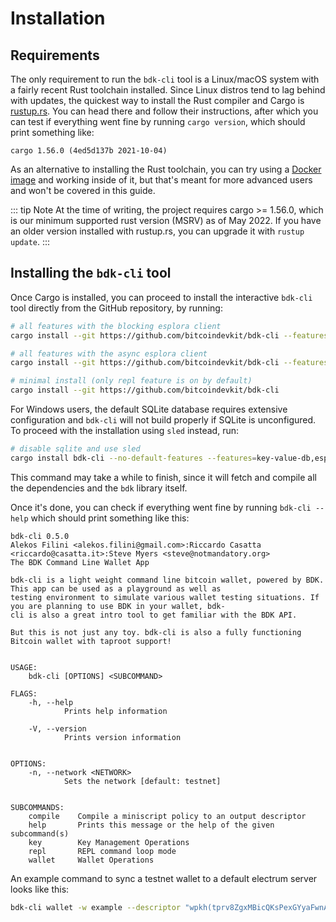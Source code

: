 # Installation

## Requirements

The only requirement to run the `bdk-cli` tool is a Linux/macOS system with a fairly recent Rust
toolchain installed. Since Linux distros tend to lag behind with updates, the quickest way to
install the Rust compiler and Cargo is [rustup.rs](https://rustup.rs/). You can head there and
follow their instructions, after which you can test if everything went fine by running
`cargo version`, which should print something like:

```
cargo 1.56.0 (4ed5d137b 2021-10-04)
```

As an alternative to installing the Rust toolchain, you can try using a
[Docker image](https://hub.docker.com/_/rust) and working inside of it, but that's meant for more
advanced users and won't be covered in this guide.

::: tip Note
At the time of writing, the project requires cargo >= 1.56.0, which is our minimum supported rust version (MSRV) as of May 2022. If you have an older version installed with rustup.rs, you can upgrade it with `rustup update`.
:::

## Installing the `bdk-cli` tool

Once Cargo is installed, you can proceed to install the interactive `bdk-cli` tool directly from
the GitHub repository, by running:

```bash
# all features with the blocking esplora client 
cargo install --git https://github.com/bitcoindevkit/bdk-cli --features=esplora-ureq,compiler
```

```bash
# all features with the async esplora client 
cargo install --git https://github.com/bitcoindevkit/bdk-cli --features=esplora-reqwest,compiler
```

```bash
# minimal install (only repl feature is on by default)
cargo install --git https://github.com/bitcoindevkit/bdk-cli
```

For Windows users, the default SQLite database requires extensive configuration and `bdk-cli` will not build properly if SQLite is unconfigured. To proceed with the installation using `sled` instead, run:

```bash
# disable sqlite and use sled
cargo install bdk-cli --no-default-features --features=key-value-db,esplora-ureq,compiler
```

This command may take a while to finish, since it will fetch and compile all the dependencies and the `bdk` library itself.

Once it's done, you can check if everything went fine by running `bdk-cli --help` which should print something like this:

```
bdk-cli 0.5.0
Alekos Filini <alekos.filini@gmail.com>:Riccardo Casatta <riccardo@casatta.it>:Steve Myers <steve@notmandatory.org>
The BDK Command Line Wallet App

bdk-cli is a light weight command line bitcoin wallet, powered by BDK. This app can be used as a playground as well as
testing environment to simulate various wallet testing situations. If you are planning to use BDK in your wallet, bdk-
cli is also a great intro tool to get familiar with the BDK API.

But this is not just any toy. bdk-cli is also a fully functioning Bitcoin wallet with taproot support!


USAGE:
    bdk-cli [OPTIONS] <SUBCOMMAND>

FLAGS:
    -h, --help       
            Prints help information

    -V, --version    
            Prints version information


OPTIONS:
    -n, --network <NETWORK>    
            Sets the network [default: testnet]


SUBCOMMANDS:
    compile    Compile a miniscript policy to an output descriptor
    help       Prints this message or the help of the given subcommand(s)
    key        Key Management Operations
    repl       REPL command loop mode
    wallet     Wallet Operations

```

An example command to sync a testnet wallet to a default electrum server looks like this:

```bash
bdk-cli wallet -w example --descriptor "wpkh(tprv8ZgxMBicQKsPexGYyaFwnAsCXCjmz2FaTm6LtesyyihjbQE3gRMfXqQBXKM43DvC1UgRVv1qom1qFxNMSqVAs88qx9PhgFnfGVUdiiDf6j4/0/*)" sync
```
